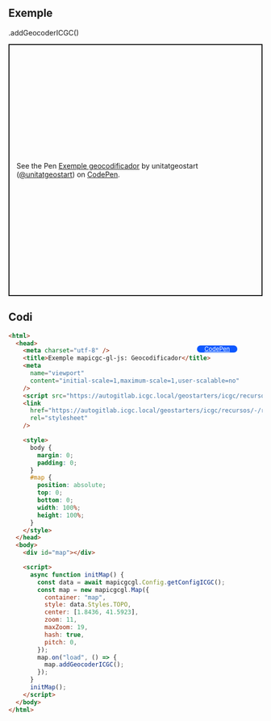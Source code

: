 ## Exemple

.addGeocoderICGC()

<p class="codepen" data-height="500" data-theme-id="light" data-slug-hash="oNVmeKR" data-editable="true" data-user="unitatgeostart" style="height: 500px; box-sizing: border-box; display: flex; align-items: center; justify-content: center; border: 2px solid; margin: 1em 0; padding: 1em;">
  <span>See the Pen <a href="https://codepen.io/unitatgeostart/pen/oNVmeKR">
  Exemple geocodificador</a> by unitatgeostart (<a href="https://codepen.io/unitatgeostart">@unitatgeostart</a>)
  on <a href="https://codepen.io">CodePen</a>.</span>
</p>
<script async src="https://cpwebassets.codepen.io/assets/embed/ei.js"></script>

<a style="color: white" target="_blank" class=" button btn btn-primary" href="https://codepen.io/unitatgeostart/pen/oNVmeKR">CodePen</a>

<style>
.button{
    position: relative;
    top: 84px;
    z-index: 1;
    /* right: -46px; */
    width: 80px;
    float: right;
    right: 50px;
    background-color: #0d58ff;
    border-radius: 10px;
    text-align: -webkit-center;
    font-size: smaller;
    
  }
    .button:hover{

    background-color: #032879;

  }
  </style>

## Codi

```html
<html>
  <head>
    <meta charset="utf-8" />
    <title>Exemple mapicgc-gl-js: Geocodificador</title>
    <meta
      name="viewport"
      content="initial-scale=1,maximum-scale=1,user-scalable=no"
    />
    <script src="https://autogitlab.icgc.local/geostarters/icgc/recursos/-/raw/master/mapicgc-gl-js/mapicgc-gl.js"></script>
    <link
      href="https://autogitlab.icgc.local/geostarters/icgc/recursos/-/raw/master/mapicgc-gl-js/mapicgc-gl.css"
      rel="stylesheet"
    />

    <style>
      body {
        margin: 0;
        padding: 0;
      }
      #map {
        position: absolute;
        top: 0;
        bottom: 0;
        width: 100%;
        height: 100%;
      }
    </style>
  </head>
  <body>
    <div id="map"></div>

    <script>
      async function initMap() {
        const data = await mapicgcgl.Config.getConfigICGC();
        const map = new mapicgcgl.Map({
          container: "map",
          style: data.Styles.TOPO,
          center: [1.8436, 41.5923],
          zoom: 11,
          maxZoom: 19,
          hash: true,
          pitch: 0,
        });
        map.on("load", () => {
          map.addGeocoderICGC();
        });
      }
      initMap();
    </script>
  </body>
</html>
```
